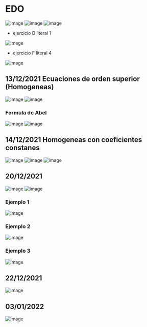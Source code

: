 # EDO
![image](https://user-images.githubusercontent.com/93681159/145440949-2f3cd0ce-02e1-46af-bcf0-87c5b5a47aa1.png)
![image](https://user-images.githubusercontent.com/93681159/145441521-a49f0965-b343-4913-91ee-4ed10c81acbb.png)
![image](https://user-images.githubusercontent.com/93681159/145441623-959b9a82-5442-4259-8474-2b3f44db618c.png)
* ejercicio D literal 1

![image](https://user-images.githubusercontent.com/93681159/145494315-50202510-5f00-4aef-81d5-345a358c207d.png)
* ejercicio F literal 4

![image](https://user-images.githubusercontent.com/93681159/145647191-9f087f6e-64d2-4492-8b1d-25e625702b88.png)

## 13/12/2021 Ecuaciones de orden superior (Homogeneas)
![image](https://user-images.githubusercontent.com/93681159/145860899-007ef8ef-919d-4447-967c-b713a1240f69.png)
![image](https://user-images.githubusercontent.com/93681159/145861446-bd03407c-1049-4bbb-b599-ad283b2f7199.png)
### Formula de Abel
![image](https://user-images.githubusercontent.com/93681159/146394549-a5d62e97-b24e-4129-9c64-1eccf9a81495.png)
![image](https://user-images.githubusercontent.com/93681159/145929136-c9d6cdaa-ed59-42e9-9f78-470a7aed3c0b.png)
## 14/12/2021 Homogeneas con coeficientes constanes
![image](https://user-images.githubusercontent.com/93681159/146007835-40281ecd-51b3-4a12-b2d6-a27f9488df5a.png)
![image](https://user-images.githubusercontent.com/93681159/146007855-82a29350-6b3a-4ee7-9b0d-86c978b0b189.png)
![image](https://user-images.githubusercontent.com/93681159/146066464-4bb4f890-bad3-43fb-b380-7c6ab595c67f.png)
## 20/12/2021
![image](https://user-images.githubusercontent.com/93681159/146811303-9505f5b2-4bb4-4099-b780-902fe02b91e4.png)
![image](https://user-images.githubusercontent.com/93681159/146812016-093c666e-2c1a-467c-92a8-28e595ff1e87.png)
### Ejemplo 1
![image](https://user-images.githubusercontent.com/93681159/146813150-3665b299-d0ae-478b-81cc-8e735bec0316.png)
### Ejemplo 2
![image](https://user-images.githubusercontent.com/93681159/146814254-4bdda9b1-00bd-45ec-9cca-1ed0af5de48d.png)
### Ejemplo 3
![image](https://user-images.githubusercontent.com/93681159/146815393-d3e185a1-2ed2-4275-8fcd-351cc0389ff2.png)
## 22/12/2021
![image](https://user-images.githubusercontent.com/93681159/148300088-39a74d9e-7c37-4691-b419-8ef6dffec031.png)
## 03/01/2022
![image](https://user-images.githubusercontent.com/93681159/147960271-4898f302-c62e-44aa-89af-098250782566.png)
